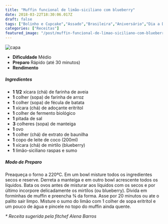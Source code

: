 ```yaml
---
title: "Muffin funcional de limão-siciliano com blueberry"
date: 2018-03-22T18:30:06.017Z
draft: false
tags: ["Bolinho e Cupcake","Assado","Brasileira","Aniversário","Dia a Dia","Festas","Ocasiões Especiais","Alimentação","Alimentação saudável","Bolo"]
categories: ["Receitas"]
featured_image: "/post/muffin-funcional-de-limao-siciliano-com-blueberry.c4a5daa.jpg"
---
```


![capa](/post/muffin-funcional-de-limao-siciliano-com-blueberry.c4a5daa.jpg)

*   **Dificuldade** Médio
*   **Preparo** Rápido (até 30 minutos)
*   **Rendimento**

##### Ingredientes

*   **1 1/2** xícara (chá) de farinha de aveia
*   **1** colher (sopa) de farinha de arroz
*   **1** colher (sopa) de fécula de batata
*   **1** xícara (chá) de adoçante eritritol
*   **1** colher de fermento biológico
*   **1** pitada de sal
*   **3** colheres (sopa) de manteiga
*   **1** ovo
*   **1** colher (chá) de extrato de baunilha
*   **1** copo de leite de coco (200ml)
*   **1** xícara (chá) de mirtilo (blueberry)
*   **1** limão-siciliano raspas e sumo

##### Modo de Preparo

Preaqueça o forno a 220ºC. Em um bowl misture todos os ingredientes secos e reserve. Derreta a manteiga e em outro bowl acrescente todos os líquidos. Bata os ovos antes de misturar aos líquidos com os secos e por último incorpore delicadamente os mirtilos (ou blueberry). Divida em forminhas de muffin e preencha ¾ da forma. Asse por 20 minutos ou ate o palito sair limpo. Misture o sumo do limão com 1 colher de sopa eritritol e um pouco de água e pincele no topo do muffin ainda quente.

_\* Receita sugerida pela fitchef Alena Barros_
